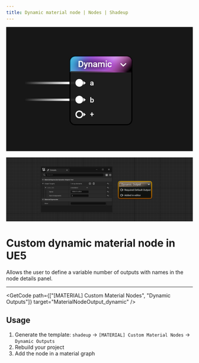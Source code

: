 ```yaml
---
title: Dynamic material node | Nodes | Shadeup
---
```


<script>
	import GetCode from "@/get-code.svelte";
</script>

![Material graph node](img/nodes/nodes-dynamic.jpg)

![Unreal material expression](img/nodes/nodes-dynamic-shot.png)

<div style="display: none;">

#### Dynamic material node

</div>

# Custom dynamic material node in UE5

Allows the user to define a variable number of outputs with names in the node details panel.

---

<GetCode path={["[MATERIAL] Custom Material Nodes", "Dynamic Outputs"]} target="MaterialNodeOutput_dynamic" />

## Usage

1. Generate the template: `shadeup` -> `[MATERIAL] Custom Material Nodes` -> `Dynamic Outputs`
2. Rebuild your project
3. Add the node in a material graph
